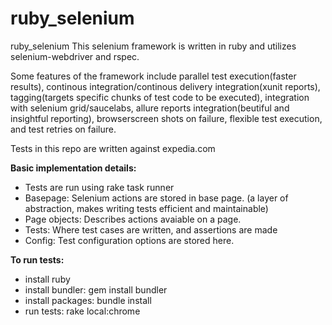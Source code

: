 # ruby_selenium
ruby_selenium
This  selenium framework is written in ruby and utilizes selenium-webdriver and rspec.

Some features of the framework include parallel test execution(faster results), continous integration/continous delivery integration(xunit reports), tagging(targets specific chunks of test code to be executed), integration with selenium grid/saucelabs, allure reports integration(beutiful and insightful reporting), browserscreen shots on failure, flexible test execution, and test retries on failure.

Tests in this repo are written against expedia.com

**Basic implementation details:**
- Tests are run using rake task runner
- Basepage:  Selenium actions are stored in base page. (a layer of abstraction, makes writing tests efficient and maintainable) 
- Page objects:  Describes actions avaiable on a page.
- Tests:  Where test cases are written, and assertions are made
- Config:  Test configuration options are stored here.  

**To run tests:**
- install ruby
- install bundler: gem install bundler
- install packages: bundle install
- run tests: rake local:chrome

